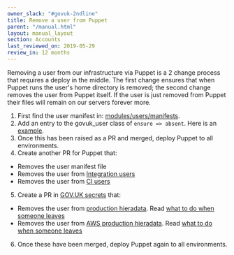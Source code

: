 ```yaml
---
owner_slack: "#govuk-2ndline"
title: Remove a user from Puppet
parent: "/manual.html"
layout: manual_layout
section: Accounts
last_reviewed_on: 2019-05-29
review_in: 12 months
---
```


Removing a user from our infrastructure via Puppet is a 2 change process that
requires a deploy in the middle. The first change ensures that when Puppet
runs the user's home directory is removed; the second change removes the
user from Puppet itself. If the user is just removed from Puppet their files
will remain on our servers forever more.

1. First find the user manifest in: [modules/users/manifests][manifest-path].
2. Add an entry to the govuk_user class of `ensure => absent`. Here is an
   [example][absent-example].
3. Once this has been raised as a PR and merged, deploy Puppet to all
   environments.
4. Create another PR for Puppet that:
  - Removes the user manifest file
  - Removes the user from [Integration users][integration-users]
  - Removes the user from [CI users][ci-users]
5. Create a PR in [GOV.UK secrets][govuk-secrets] that:
  - Removes the user from [production hieradata][production-hieradata]. Read [what to do when someone leaves][what-to-do-when-someone-leaves]
  - Removes the user from [AWS production hieradata][aws-production-hieradata]. Read [what to do when someone leaves][what-to-do-when-someone-leaves]
6. Once these have been merged, deploy Puppet again to all environments.

[what-to-do-when-someone-leaves]: https://docs.publishing.service.gov.uk/manual/encrypted-hiera-data.html#what-to-do-when-someone-leaves
[manifest-path]: https://github.com/alphagov/govuk-puppet/tree/master/modules/users/manifests
[absent-example]: https://github.com/alphagov/govuk-puppet/commit/0757bad41ed577f15c7f5d9e508f55e78c612ddb
[integration-users]: https://github.com/alphagov/govuk-puppet/blob/master/hieradata_aws/integration.yaml
[ci-users]: https://github.com/alphagov/govuk-puppet/blob/master/hieradata/integration.yaml
[govuk-secrets]: https://github.com/alphagov/govuk-secrets
[production-hieradata]: https://github.com/alphagov/govuk-secrets/tree/master/puppet/hieradata
[aws-production-hieradata]: https://github.com/alphagov/govuk-secrets/tree/master/puppet_aws/hieradata
